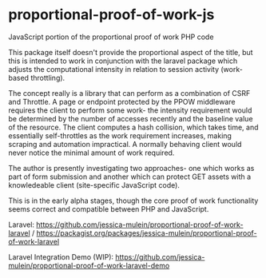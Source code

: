 # proportional-proof-of-work-js
JavaScript portion of the proportional proof of work PHP code

This package itself doesn't provide the proportional aspect of the title, but this is intended to work in conjunction with the laravel package which adjusts the computational intensity in relation to session activity (work-based throttling).

The concept really is a library that can perform as a combination of CSRF and Throttle. A page or endpoint protected by the PPOW middleware requires the client to perform some work- the intensity requirement would be determined by the number of accesses recently and the baseline value of the resource. The client computes a hash collision, which takes time, and essentially self-throttles as the work requirement increases, making scraping and automation impractical. A normally behaving client would never notice the minimal amount of work required.

The author is presently investigating two approaches- one which works as part of form submission and another which can protect GET assets with a knowledeable client (site-specific JavaScript code).

This is in the early alpha stages, though the core proof of work functionality seems correct and compatible between PHP and JavaScript.

Laravel: https://github.com/jessica-mulein/proportional-proof-of-work-laravel / https://packagist.org/packages/jessica-mulein/proportional-proof-of-work-laravel

Laravel Integration Demo (WIP): https://github.com/jessica-mulein/proportional-proof-of-work-laravel-demo
